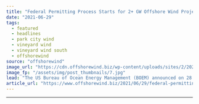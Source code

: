```yaml
---
title: "Federal Permitting Process Starts for 2+ GW Offshore Wind Project in US"
date: "2021-06-29"
tags: 
  - featured
  - headlines
  - park city wind
  - vineyard wind
  - vineyard wind south
  - offshorewind
source: "offshorewind"
image_url: "https://cdn.offshorewind.biz/wp-content/uploads/sites/2/2021/05/20112545/Park-City-Wind-Homeports-in-Connecticut.jpg"
image_fp: "/assets/img/post_thumbnails/7.jpg"
lead: "The US Bureau of Ocean Energy Management (BOEM) announced on 28 June that it"
article_url: "https://www.offshorewind.biz/2021/06/29/federal-permitting-process-starts-for-2-gw-offshore-wind-project-in-us/"
---
```


---
